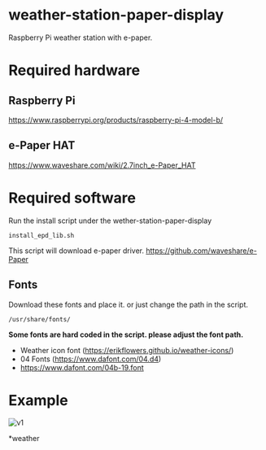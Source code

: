# weather-station-paper-display
Raspberry Pi weather station with e-paper.

# Required hardware
## Raspberry Pi
https://www.raspberrypi.org/products/raspberry-pi-4-model-b/

## e-Paper HAT
https://www.waveshare.com/wiki/2.7inch_e-Paper_HAT

# Required software

Run the install script under the wether-station-paper-display

```
install_epd_lib.sh
```

This script will download e-paper driver.
https://github.com/waveshare/e-Paper


## Fonts
Download these fonts and place it. or just change the path in the script.
```
/usr/share/fonts/
```


**Some fonts are hard coded in the script. please adjust the font path.**
* Weather icon font (https://erikflowers.github.io/weather-icons/)
* 04 Fonts (https://www.dafont.com/04.d4)
* https://www.dafont.com/04b-19.font

# Example

![v1](https://github.com/kotamorishi/wether-station-paper-display/raw/main/example_images/v1.jpg)



*weather
